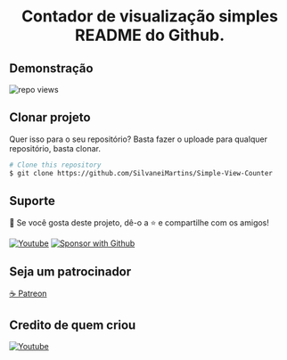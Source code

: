 <h1 align="center"> 
  Contador de visualização simples README do Github.
</h1>

## Demonstração
<img title="repo views" src="https://freshidea.com/jonah/app/simple-view-counter">

## Clonar projeto
Quer isso para o seu repositório? Basta fazer o uploade para qualquer repositório, basta clonar.

```bash
# Clone this repository
$ git clone https://github.com/SilvaneiMartins/Simple-View-Counter
```

## Suporte

💖 Se você gosta deste projeto, dê-o a ⭐ e compartilhe com os amigos!

<p align="left">
  <a href="https://www.youtube.com/channel/UCmYDvec1_liMzbQcbXtuLmg/videos"><img alt="Youtube" title="Youtube" src="https://img.shields.io/badge/-Subscribe-red?style=for-the-badge&logo=youtube&logoColor=white"/></a>
  <a href="https://github.com/SilvaneiMartins"><img alt="Sponsor with Github" title="Sponsor with Github" src="https://img.shields.io/badge/-Sponsor-ea4aaa?style=for-the-badge&logo=github&logoColor=white"/></a>
</p>


## Seja um patrocinador

<p align="left">
 <a href="https://www.patreon.com/silvaneimartins">☕ Patreon</a>
</p>


## Credito de quem criou
<a href="https://youtu.be/oDQCyQahn68">
 <img alt="Youtube" title="Youtube" src="https://img.shields.io/badge/-Watch-red?style=for-the-badge&logo=youtube&logoColor=white"/></a>
